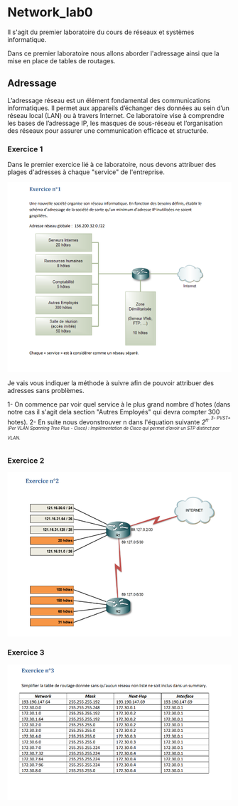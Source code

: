 # Network_lab0
Il s'agit du premier laboratoire du cours de réseaux et systèmes informatique.

Dans ce premier laboratoire nous allons aborder l'adressage ainsi que la mise en place de tables de routages.

## Adressage
L’adressage réseau est un élément fondamental des communications informatiques. Il permet aux appareils d’échanger des données au sein d’un réseau local (LAN) ou à travers Internet. Ce laboratoire vise à comprendre les bases de l’adressage IP, les masques de sous-réseau et l’organisation des réseaux pour assurer une communication efficace et structurée.

### Exercice 1
Dans le premier exercice lié à ce laboratoire, nous devons attribuer des plages d'adresses à chaque "service" de l'entreprise.

![Exercice 1](exo1.png)

Je vais vous indiquer la méthode à suivre afin de pouvoir attribuer des adresses sans problèmes.

1- On commence par voir quel service à le plus grand nombre d'hotes (dans notre cas il s'agit dela section "Autres Employés" qui devra compter 300 hotes).
2- En suite nous devonstrouver n dans l'équation suivante <var>2<sup>n<sup>.
3- PVST+ (Per VLAN Spanning Tree Plus - Cisco) : Implémentation de Cisco qui permet d’avoir un STP distinct par VLAN.



### Exercice 2
![Exercice 2](exo2.png)




### Exercice 3
![Exercice 3](exo3.png)
